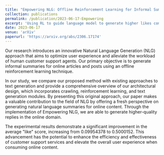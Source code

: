 ```yaml
---
title: "Empowering NLG: Offline Reinforcement Learning for Informal Summarization in Online Domains"
collection: publications
permalink: /publication/2023-06-17-Empowering
excerpt: 'Using RL to guide language model to generate higher likes comment'
date: 2023-06-17
venue: 'arXiv'
paperurl: 'https://arxiv.org/abs/2306.17174'
---
```


Our research introduces an innovative Natural Language Generation (NLG) approach that aims to optimize user experience and alleviate the workload of human customer support agents. Our primary objective is to generate informal summaries for online articles and posts using an offline reinforcement learning technique. 

In our study, we compare our proposed method with existing approaches to text generation and provide a comprehensive overview of our architectural design, which incorporates crawling, reinforcement learning, and text generation modules. By presenting this original approach, our paper makes a valuable contribution to the field of NLG by offering a fresh perspective on generating natural language summaries for online content. Through the implementation of Empowering NLG, we are able to generate higher-quality replies in the online domain. 

The experimental results demonstrate a significant improvement in the average "like" score, increasing from 0.09954378 to 0.5000152. This advancement has the potential to enhance the efficiency and effectiveness of customer support services and elevate the overall user experience when consuming online content.
